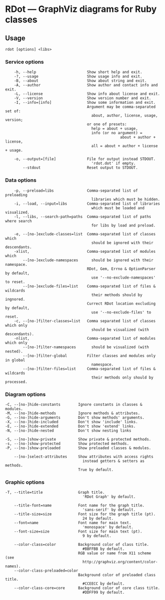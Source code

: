 # RDot — GraphViz diagrams for Ruby classes

## Usage
    rdot [options] <libs>

### Service options
        -h, --help                       Show short help and exit.
        -?, --usage                      Show usage info and exit.
        -B, --about                      Show about string and exit.
        -A, --author                     Show author and contact info and exit.
        -L, --license                    Show info about license and exit.
        -V, --version                    Show version number and exit.
        -I, --info=[info]                Show some information and exit.
                                         Argument may be comma-separated set of:
                                           about, author, license, usage, version;
                                         or one of presets:
                                           help = about + usage,
                                           info (or no argument) =
                                                        about + author + license,
                                           all = about + author + license + usage.

        -o, --output=[file]              File for output instead STDOUT.
                                           'rdot.dot' if empty.
            --stdout                     Reset output to STDOUT.

### Data options
        -p, --preload=libs               Comma-separated list of preloading
                                           libraries which must be hidden.
        -i, --load, --input=libs         Comma-separated list of libraries
                                           which must be loaded and visualized.
        -l, --libs, --search-path=paths  Comma-separated list of paths where search
                                           for libs by load and preload.

        -e, --[no-]exclude-classes=list  Comma-separated list of classes which
                                           should be ignored with their descendants.
        -xlist,                          Comma-separated list of modules which
            --[no-]exclude-namespaces      should be ignored with their namespace.
                                         RDot, Gem, Errno & OptionParser by default,
                                           use '--no-exclude-namespaces' to reset.
            --[no-]exclude-files=list    Comma-separated list of files & wildcards
                                           their methods should by ingnored.
                                         Currect RDot location excluding by default,
                                           use '--no-exclude-files' to reset.
        -c, --[no-]filter-classes=list   Comma separated list of classes which only
                                           should be visualized (with descendants).
        -nlist,                          Comma-separated list of modules which only
            --[no-]filter-namespaces       should be visualized (with nested).
            --[no-]filter-global         Filter classes and modules only in global
                                           namespace.
            --[no-]filter-files=list     Comma-separated list of files & wildcards
                                           their methods only should by processed.

### Diagram options
    -C, --[no-]hide-constants        Ignore constants in classes & modules.
    -M, --[no-]hide-methods          Ignore methods & attributes.
    -G, --[no-]hide-arguments        Don't show methods' arguments.
    -X, --[no-]hide-included         Don't show 'include' links.
    -E, --[no-]hide-extended         Don't show 'extend' links.
    -N, --[no-]hide-nested           Don't show nesting links

    -S, --[no-]show-private          Show private & protected methods.
    -s, --[no-]show-protected        Show protected methods.
    -P, --[no-]show-preloaded        Show preloaded classes & modules.

        --[no-]select-attributes     Show attributes with access rights
                                       instead getters & setters as methods.
                                     True by default.

### Graphic options
    -T, --title=title                Graph title.
                                       'RDot Graph' by default.

        --title-font=name            Font name for the graph title.
                                       'sans-serif' by default.
        --title-size=size            Font size for the graph title (pt).
                                       24 by default.
        --font=name                  Font name for main text.
                                       'monospace' by default.
        --font-size=size             Font size for main text (pt).
                                       9 by default.

        --color-class=color          Background color of class title.
                                       #BBFFBB by default.
                                     RGB value or name from X11 scheme (see
                                       http://graphviz.org/content/color-names).
        --color-class-preloaded=color
                                     Background color of preloaded class title.
                                       #CCEECC by default.
        --color-class-core=core      Background color of core class title.
                                       #DDFF99 by default.
